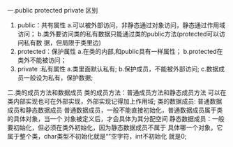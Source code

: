 一.public protected private 区别
1. public：共有属性
    a.可以被外部访问，非静态通过对象访问，静态通过作用域访问；
    b.类外要访问类的私有数据只能通过类的public方法(protected可以访问私有数
    据，但局限于类里边)
2. protected：保护属性
    a.在类的内部,和public具有一样属性；
    b.protected在类外不能被访问；
3. private :私有属性
    a.类里面默认私有;
    b.保护成员，不能被外部访问;
    c.数据成员一般设为私有，保护数据;

二.类的成员方法和数据成员
    类的成员方法：普通成员方法和静态成员方法
        可以在类内部实现也可在外部实现，外部实现记得加上作用域;
    类的数据成员: 普通数据成员和静态数据成员
        普通数据成员，一般不能直接初始化，普通数据成员属于类的具体对象，当一个
    对象被定义后，才会具体为其分配空间
        静态数据成员：一般要初始化，但必须在类外初始化，因为静态数据成员不属于
        具体哪一个对象，它属于整个类，char类型不初始化就是“”空字符，int不初始化
        就是0;

